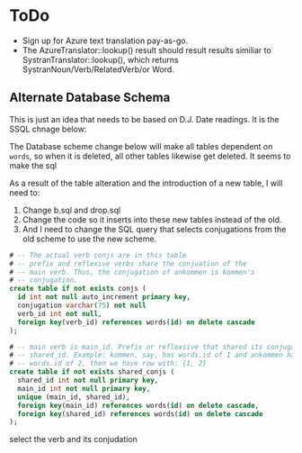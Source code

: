 # ToDo

* Sign up for Azure text translation pay-as-go.
* The AzureTranslator::lookup() result should result results similiar to SystranTranslator::lookup(), which
returns SystranNoun/Verb/RelatedVerb/or Word.

## Alternate Database Schema

This is just an idea that needs to be based on D.J. Date readings. It is the SSQL chnage below:

The Database scheme change below will make all tables dependent on `words`, so when it is
deleted, all other tables likewise get deleted. It seems to make the sql 

As a result of the table alteration and the introduction of a new table, I will need to:

1. Change b.sql and drop.sql
2. Change the code so it inserts into these new tables instead of the old. 
3. And I need to change the SQL query that selects conjugations from the old scheme to
use the new scheme.

```sql
# -- The actual verb conjs are in this table
# -- prefix and reflexive verbs share the conjuation of the 
# -- main verb. Thus, the conjugation of ankommen is kommen's
# -- conjugation.
create table if not exists conjs (
  id int not null auto_increment primary key,
  conjugation varchar(75) not null
  verb_id int not null,
  foreign key(verb_id) references words(id) on delete cascade
);

# -- main verb is main_id. Prefix or reflexsive that shared its conjugation
# -- shared_id. Example: kommen, say, has words.id of 1 and ankommen has
# -- words.id of 2, then we have row with: {1, 2}
create table if not exists shared_conjs (
  shared_id int not null primary key,
  main_id int not null primary key,
  unique (main_id, shared_id),
  foreign key(main_id) references words(id) on delete cascade,
  foreign key(shared_id) references words(id) on delete cascade
);
```


 select the verb and its conjudation
